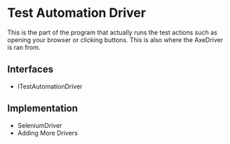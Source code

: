 # Test Automation Driver
This is the part of the program that actually runs the test actions such as opening your browser or clicking buttons.
This is also where the AxeDriver is ran from.
## Interfaces
* ITestAutomationDriver
## Implementation
* SeleniumDriver
* Adding More Drivers